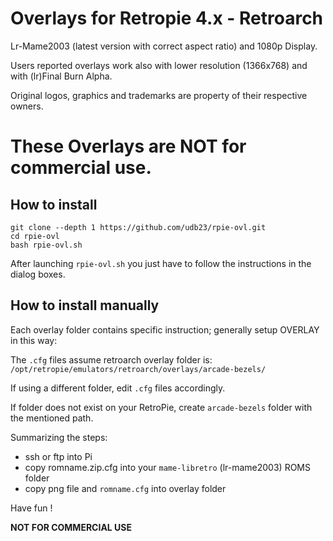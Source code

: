 # Overlays for Retropie 4.x - Retroarch
Lr-Mame2003 (latest version with correct aspect ratio) and 1080p Display.

Users reported overlays work also with lower resolution (1366x768) and with (lr)Final Burn Alpha.

Original logos, graphics and trademarks are property of their respective owners. 
# These Overlays are **NOT** for commercial use.

## How to install

```
git clone --depth 1 https://github.com/udb23/rpie-ovl.git
cd rpie-ovl
bash rpie-ovl.sh
```

After launching `rpie-ovl.sh` you just have to follow the instructions in the dialog boxes.


## How to install manually

Each overlay folder contains specific instruction; generally setup OVERLAY in this way:

The `.cfg` files assume retroarch overlay folder is: `/opt/retropie/emulators/retroarch/overlays/arcade-bezels/`

If using a different folder, edit `.cfg` files accordingly.

If folder does not exist on your RetroPie, create `arcade-bezels` folder with the mentioned path.

Summarizing the steps:
- ssh or ftp into Pi
- copy romname.zip.cfg into your `mame-libretro` (lr-mame2003) ROMS folder
- copy png file and `romname.cfg` into overlay folder

Have fun !

**NOT FOR COMMERCIAL USE**
